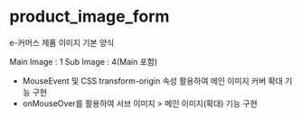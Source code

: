 # product_image_form

e-커머스 제품 이미지 기본 양식

Main Image : 1
Sub Image  : 4(Main 포함)

- MouseEvent 및 CSS transform-origin 속성 활용하여 메인 이미지 커버 확대 기능 구현
- onMouseOver를 활용하여 서브 이미지 > 메인 이미지(확대) 기능 구현

